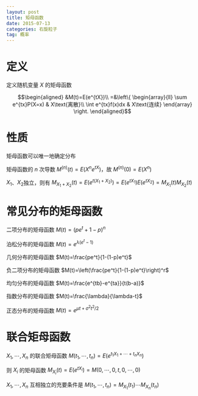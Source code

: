 ```yaml
---
layout: post
title: 矩母函数
date: 2015-07-13
categories: 右旋粒子
tag: 概率
---
```


# 定义

定义随机变量 $X$ 的矩母函数

$$\begin{aligned}
&M(t)=E(e^{tX})\\
=&\left\{
\begin{array}{ll}
\sum e^{tx}P(X=x) & X\text{离散}\\
\int e^{tx}f(x)dx & X\text{连续}
\end{array}
\right.
\end{aligned}$$

# 性质

矩母函数可以唯一地确定分布

矩母函数的 $n$ 次导数 $M^{(n)}(t)=E(X^n e^{tX})$，故 $M^{(n)}(0)=E(X^n)$

$X_1$、$X_2$独立，则有 $M_ {X_1+X_2}(t)=E(e^{t(X_1+X_2)})=E(e^{tX_1})E(e^{tX_2})=M_ {X_1}(t)M_ {X_2}(t)$

# 常见分布的矩母函数

二项分布的矩母函数 $M(t)=(p e^t+1-p)^n$

泊松分布的矩母函数 $M(t)=e^{\lambda(e^t-1)}$

几何分布的矩母函数 $M(t)=\frac{pe^t}{1-(1-p)e^t}$

负二项分布的矩母函数 $M(t)=\left(\frac{pe^t}{1-(1-p)e^t}\right)^r$

均匀分布的矩母函数 $M(t)=\frac{e^{tb}-e^{ta}}{t(b-a)}$

指数分布的矩母函数 $M(t)=\frac{\lambda}{\lambda-t}$

正态分布的矩母函数 $M(t)=e^{\mu t+\sigma^2t^2/2}$

# 联合矩母函数

$X_1,\cdots,X_n$ 的联合矩母函数 $M(t_1,\cdots,t_n)=E(e^{t_1X_1+\cdots+t_nX_n})$

则 $X_i$ 的矩母函数 $M_ {X_i}(t)=E(e^{t X_i})=M(0,\cdots,0,t,0,\cdots,0)$

$X_1,\cdots,X_n$ 互相独立的充要条件是 $M(t_1,\cdots,t_n)=M_ {X_1}(t_1)\cdots M_ {X_n}(t_n)$
